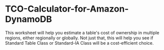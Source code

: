 # TCO-Calculator-for-Amazon-DynamoDB
This worksheet will help you estimate a table's cost of ownership in multiple regions, either regionally or globally. Not just that, this will help you see if Standard Table Class or Standard-IA Class will be a cost-efficient choice.
